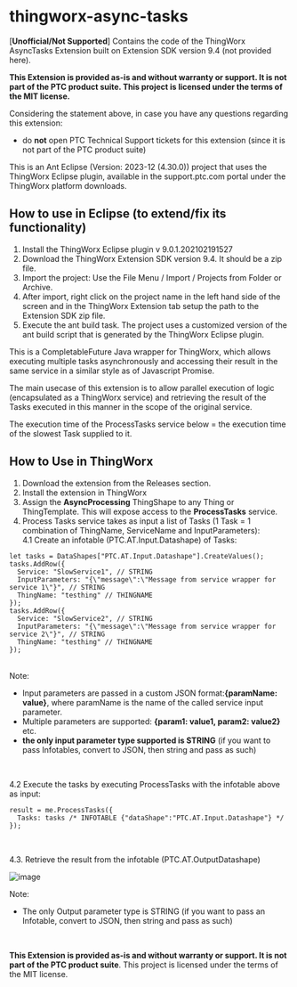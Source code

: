 # thingworx-async-tasks
[**Unofficial/Not Supported**] Contains the code of the ThingWorx AsyncTasks Extension built on Extension SDK version 9.4 (not provided here).

**This Extension is provided as-is and without warranty or support. It is not part of the PTC product suite. This project is licensed under the terms of the MIT license.**

Considering the statement above, in case you have any questions regarding this extension:
- do **not** open PTC Technical Support tickets for this extension (since it is not part of the PTC product suite)

This is an Ant Eclipse (Version: 2023-12 (4.30.0)) project that uses the ThingWorx Eclipse plugin, available in the support.ptc.com portal under the ThingWorx platform downloads.
## How to use in Eclipse (to extend/fix its functionality)
1. Install the ThingWorx Eclipse plugin v 9.0.1.202102191527
2. Download the ThingWorx Extension SDK version 9.4. It should be a zip file.
3. Import the project: Use the File Menu / Import / Projects from Folder or Archive.
4. After import, right click on the project name in the left hand side of the screen and in the ThingWorx Extension tab setup the path to the Extension SDK zip file.
5. Execute the ant build task. The project uses a customized version of the ant build script that is generated by the ThingWorx Eclipse plugin.

This is a CompletableFuture Java wrapper for ThingWorx, which allows executing multiple tasks asynchronously and accessing their result in the same service in a similar style as of Javascript Promise.

The main usecase of this extension is to allow parallel execution of logic (encapsulated as a ThingWorx service) and retrieving the result of the Tasks executed in this manner in the scope of the original service.

The execution time of the ProcessTasks service below = the execution time of the slowest Task supplied to it.


## How to Use in ThingWorx
1. Download the extension from the Releases section.
2. Install the extension in ThingWorx
3. Assign the **AsyncProcessing** ThingShape to any Thing or ThingTemplate. This will expose access to the **ProcessTasks** service.
4. Process Tasks service takes as input a list of Tasks (1 Task = 1 combination of ThingName, ServiceName and InputParameters): <br>
  4.1 Create an infotable (PTC.AT.Input.Datashape) of Tasks: <br>
  
  ```
let tasks = DataShapes["PTC.AT.Input.Datashape"].CreateValues();
tasks.AddRow({
    Service: "SlowService1", // STRING
    InputParameters: "{\"message\":\"Message from service wrapper for service 1\"}", // STRING
    ThingName: "testhing" // THINGNAME
});
tasks.AddRow({
    Service: "SlowService2", // STRING
    InputParameters: "{\"message\":\"Message from service wrapper for service 2\"}", // STRING
    ThingName: "testhing" // THINGNAME
});
```
<br>
Note: 

- Input parameters are passed in a custom JSON format:**{paramName: value}**, where paramName is the name of the called service input parameter.
- Multiple parameters are supported: **{param1: value1, param2: value2}** etc.
- **the only input parameter type supported is STRING** (if you want to pass Infotables, convert to JSON, then string and pass as such)
<br>

  4.2 Execute the tasks by executing ProcessTasks with the infotable above as input: <br>

  ```
result = me.ProcessTasks({
	Tasks: tasks /* INFOTABLE {"dataShape":"PTC.AT.Input.Datashape"} */
});
```

<br>

  4.3. Retrieve the result from the infotable (PTC.AT.OutputDatashape)

  ![image](https://github.com/vrosu/thingworx-async-tasks/assets/11868471/356d7b32-90ef-4c5f-ba44-5f654c003593)

Note:

  - The only Output parameter type is STRING (if you want to pass an Infotable, convert to JSON, then string and pass as such)

<br>

**This Extension is provided as-is and without warranty or support. It is not part of the PTC product suite**. This project is licensed under the terms of the MIT license.
